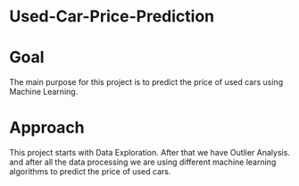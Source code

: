 # Used-Car-Price-Prediction

# Goal
The main purpose for this project is to predict the price of used cars using Machine Learning. 

# Approach

This project starts with Data Exploration.
After that we have Outlier Analysis. 
and after all the data processing we are using different machine learning algorithms to predict the price of used cars. 
